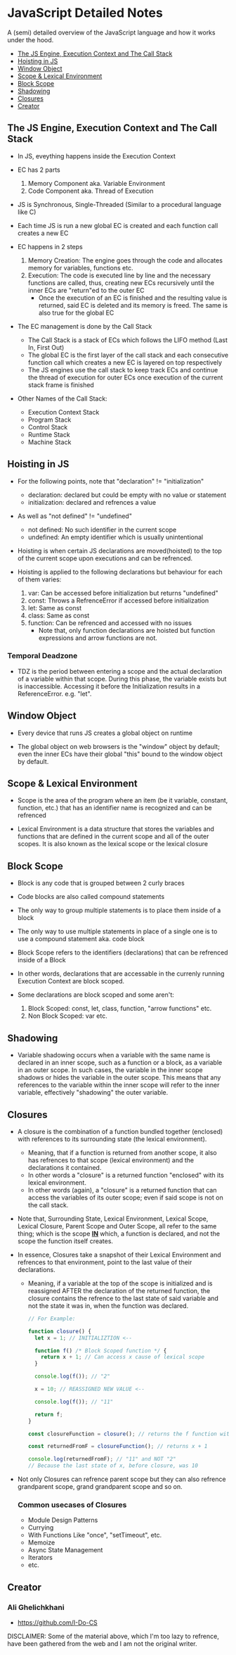 # JavaScript Detailed Notes

A (semi) detailed overview of the JavaScript language and how it works under the hood.

- [The JS Engine, Execution Context and The Call Stack](#the-js-engine-execution-context-and-the-call-stack)
- [Hoisting in JS](#hoisting-in-js)
- [Window Object](#window-object)
- [Scope & Lexical Environment](#scope--lexical-environment)
- [Block Scope](#block-scope)
- [Shadowing](#shadowing)
- [Closures](#closures)
- [Creator](#creator)

## The JS Engine, Execution Context and The Call Stack

- In JS, eveything happens inside the Execution Context

- EC has 2 parts

  1. Memory Component aka. Variable Environment
  2. Code Component aka. Thread of Execution

- JS is Synchronous, Single-Threaded (Similar to a procedural language like C)

- Each time JS is run a new global EC is created and each function call creates a new EC

- EC happens in 2 steps

  1. Memory Creation: The engine goes through the code and allocates memory for variables, functions etc.
  2. Execution: The code is executed line by line and the necessary functions are called, thus, creating new ECs recursively until the inner ECs are "return"ed to the outer EC
     - Once the execution of an EC is finished and the resulting value is returned, said EC is deleted and its memory is freed. The same is also true for the global EC

- The EC management is done by the Call Stack

  - The Call Stack is a stack of ECs which follows the LIFO method (Last In, First Out)
  - The global EC is the first layer of the call stack and each consecutive function call which creates a new EC is layered on top respectively
  - The JS engines use the call stack to keep track ECs and continue the thread of execution for outer ECs once execution of the current stack frame is finished

- Other Names of the Call Stack:
  - Execution Context Stack
  - Program Stack
  - Control Stack
  - Runtime Stack
  - Machine Stack

## Hoisting in JS

- For the following points, note that "declaration" != "initialization"

  - declaration: declared but could be empty with no value or statement
  - initialization: declared and refrences a value

- As well as "not defined" != "undefined"

  - not defined: No such identifier in the current scope
  - undefined: An empty identifier which is usually unintentional

- Hoisting is when certain JS declarations are moved(hoisted) to the top of the current scope upon executions and can be refrenced.

- Hoisting is applied to the following declarations but behaviour for each of them varies:
  1. var: Can be accessed before initialization but returns "undefined"
  2. const: Throws a RefrenceError if accessed before initialization
  3. let: Same as const
  4. class: Same as const
  5. function: Can be refrenced and accessed with no issues
     - Note that, only function declarations are hoisted but function expressions and arrow functions are not.

### Temporal Deadzone

- TDZ is the period between entering a scope and the actual declaration of a variable within that scope. During this phase, the variable exists but is inaccessible. Accessing it before the Initialization results in a ReferenceError. e.g. "let".

## Window Object

- Every device that runs JS creates a global object on runtime

- The global object on web browsers is the "window" object by default; even the inner ECs have their global "this" bound to the window object by default.

## Scope & Lexical Environment

- Scope is the area of the program where an item (be it variable, constant, function, etc.) that has an identifier name is recognized and can be refrenced

- Lexical Environment is a data structure that stores the variables and functions that are defined in the current scope and all of the outer scopes. It is also known as the lexical scope or the lexical closure

## Block Scope

- Block is any code that is grouped between 2 curly braces

- Code blocks are also called compound statements

- The only way to group multiple statements is to place them inside of a block

- The only way to use multiple statements in place of a single one is to use a compound statement aka. code block

- Block Scope refers to the identifiers (declarations) that can be refrenced inside of a Block

- In other words, declarations that are accessable in the currenly running Execution Context are block scoped.

- Some declarations are block scoped and some aren't:
  1. Block Scoped: const, let, class, function, "arrow functions" etc.
  2. Non Block Scoped: var etc.

## Shadowing

- Variable shadowing occurs when a variable with the same name is declared in an inner scope, such as a function or a block, as a variable in an outer scope. In such cases, the variable in the inner scope shadows or hides the variable in the outer scope. This means that any references to the variable within the inner scope will refer to the inner variable, effectively "shadowing" the outer variable.

## Closures

- A closure is the combination of a function bundled together (enclosed) with references to its surrounding state (the lexical environment).

  - Meaning, that if a function is returned from another scope, it also has refrences to that scope (lexical environment) and the declarations it contained.
  - In other words a "closure" is a returned function "enclosed" with its lexical environment.
  - In other words (again), a "closure" is a returned function that can access the variables of its outer scope; even if said scope is not on the call stack.

- Note that, Surrounding State, Lexical Environment, Lexical Scope, Lexical Closure, Parent Scope and Outer Scope, all refer to the same thing; which is the scope <b><u>IN</u></b> which, a function is declared, and not the scope the function itself creates.

- In essence, Closures take a snapshot of their Lexical Environment and refrences to that environment, point to the last value of their declarations.

  - Meaning, if a variable at the top of the scope is initialized and is reassigned AFTER the declaration of the returned function, the closure contains the refrence to the last state of said variable and not the state it was in, when the function was declared.

    ```javascript
    // For Example:

    function closure() {
      let x = 1; // INITIALIZTION <--

      function f() /* Block Scoped function */ {
        return x + 1; // Can access x cause of lexical scope
      }

      console.log(f()); // "2"

      x = 10; // REASSIGNED NEW VALUE <--

      console.log(f()); // "11"

      return f;
    }

    const closureFunction = closure(); // returns the f function with its lexical env.

    const returnedFromF = closureFunction(); // returns x + 1

    console.log(returnedFromF); // "11" and NOT "2"
    // Because the last state of x, before closure, was 10
    ```

- Not only Closures can refrence parent scope but they can also refrence grandparent scope, grand grandparent scope and so on.

  ### Common usecases of Closures

  - Module Design Patterns
  - Currying
  - With Functions Like "once", "setTimeout", etc.
  - Memoize
  - Async State Management
  - Iterators
  - etc.

## Creator

### Ali Ghelichkhani

- https://github.com/I-Do-CS

DISCLAIMER: Some of the material above, which I'm too lazy to refrence, have been gathered from the web and I am not the original writer.
